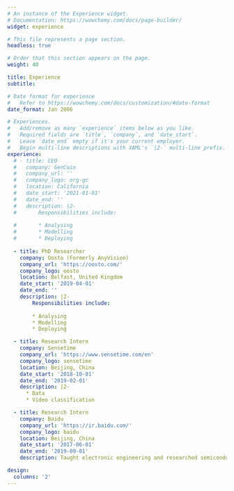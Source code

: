 ```yaml
---
# An instance of the Experience widget.
# Documentation: https://wowchemy.com/docs/page-builder/
widget: experience

# This file represents a page section.
headless: true

# Order that this section appears on the page.
weight: 40

title: Experience
subtitle:

# Date format for experience
#   Refer to https://wowchemy.com/docs/customization/#date-format
date_format: Jan 2006

# Experiences.
#   Add/remove as many `experience` items below as you like.
#   Required fields are `title`, `company`, and `date_start`.
#   Leave `date_end` empty if it's your current employer.
#   Begin multi-line descriptions with YAML's `|2-` multi-line prefix.
experience:
  # - title: CEO
  #   company: GenCoin
  #   company_url: ''
  #   company_logo: org-gc
  #   location: California
  #   date_start: '2021-01-01'
  #   date_end: ''
  #   description: |2-
  #       Responsibilities include:
        
  #       * Analysing
  #       * Modelling
  #       * Deploying
  
  - title: PhD Researcher
    company: Oosto (Formerly AnyVision)
    company_url: 'https://oosto.com/'
    company_logo: oosto
    location: Belfast, United Kingdom
    date_start: '2019-04-01'
    date_end: ''
    description: |2-
        Responsibilities include:
        
        * Analysing
        * Modelling
        * Deploying

  - title: Research Intern
    company: Sensetime
    company_url: 'https://www.sensetime.com/en'
    company_logo: sensetime
    location: Beijing, China
    date_start: '2018-10-01'
    date_end: '2019-02-01'
    description: |2-
      * Data 
      * Video classification

  - title: Research Intern
    company: Baidu
    company_url: 'https://ir.baidu.com/'
    company_logo: baidu
    location: Beijing, China
    date_start: '2017-06-01'
    date_end: '2019-09-01'
    description: Taught electronic engineering and researched semiconductor physics.

design:
  columns: '2'
---
```

